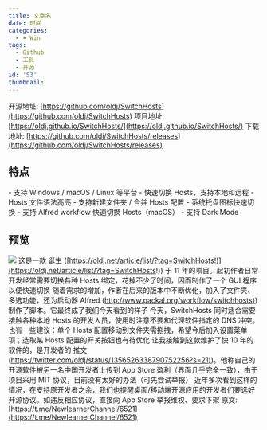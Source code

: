 ```yaml
---
title: 文章名
date: 时间
categories:
  - - Win
tags:
  - Github
  - 工具
  - 开源
id: '53'
thumbnail:
---
```



开源地址: [https://github.com/oldj/SwitchHosts](https://github.com/oldj/SwitchHosts) 项目地址: [https://oldj.github.io/SwitchHosts/](https://oldj.github.io/SwitchHosts/) 下载地址: [https://github.com/oldj/SwitchHosts/releases](https://github.com/oldj/SwitchHosts/releases)

## 特点

\- 支持 Windows / macOS / Linux 等平台 - 快速切换 Hosts，支持本地和远程 - Hosts 文件语法高亮 - 支持新建文件夹 / 合并 Hosts 配置 - 系统托盘图标快速切换 - 支持 Alfred workflow 快速切换 Hosts（macOS） - 支持 Dark Mode

## 预览

![](https://cdn.uzz5.com/imgs/2021/02/28/iFVfHAaa.webp) 这是一款 诞生 ([https://oldj.net/article/list/?tag=SwitchHosts!)](https://oldj.net/article/list/?tag=SwitchHosts!)) 于 11 年的项目。起初作者日常开发经常需要切换各种 Hosts 绑定，花掉不少了时间，因而制作了一个 GUI 程序以便快速切换 随着需求的增加，作者在后来的版本中不断优化，加入了文件夹、多选功能，还为启动器 Alfred ([http://www.packal.org/workflow/switchhosts)](http://www.packal.org/workflow/switchhosts)) 制作了脚本。它最终成了我们今天看到的样子 今天，SwitchHosts 同时适合需要接触各种本地 Hosts 的开发人员，使用时注意不要和代理软件指定的 DNS 冲突。也有一些建议：单个 Hosts 配置移动到文件夹需拖拽，希望今后加入设置菜单项；选取某 Hosts 配置的开关按钮也有待优化 让我接触到这款维护了快 10 年的软件的，是开发者的 推文 ([https://twitter.com/oldj/status/1356526338790752256?s=21)](https://twitter.com/oldj/status/1356526338790752256?s=21))。他称自己的开源软件被另一名中国开发者上传到 App Store 盈利（界面几乎完全一致），由于项目采用 MIT 协议，目前没有太好的办法（可先尝试举报） 近年多次看到这样的情况，在支持原开发者之余，我们也提醒桌面/移动端开源应用的开发者们要选好开源协议。如违反相应协议，直接向 App Store 举报维权、要求下架 原文: [https://t.me/NewlearnerChannel/6521](https://t.me/NewlearnerChannel/6521)